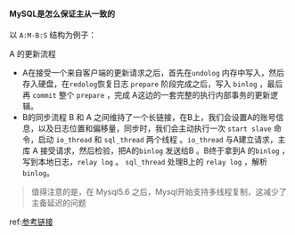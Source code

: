 #### MySQL是怎么保证主从一致的

以 `A:M-B:S` 结构为例子：

A 的更新流程

* A在接受一个来自客户端的更新请求之后，首先在`undolog` 内存中写入，然后存入硬盘，在`redolog`恢复日志 `prepare` 阶段完成之后，写入 `binlog` ，最后再 `commit` 整个 `prepare` ，完成 A这边的一套完整的执行内部事务的更新逻辑。
* B的同步流程
  B 和 A 之间维持了一个长链接，在B上，我们会设置A的账号信息，以及日志位置和偏移量，同步时，我们会主动执行一次 `start slave` 命令，启动 `io_thread` 和 `sql_thread` 两个线程 。`io_thread` 与A建立请求，主库 A 接受请求，然后检验，把A的`binlog` 发送给B 。B终于拿到A 的`binlog` ，写到本地日志，`relay log` 。 `sql_thread` 处理B上的 `relay log` ，解析`binlog`。

> 值得注意的是，在 Mysql5.6 之后，Mysql开始支持多线程复制，这减少了主备延迟的问题

ref:[参考链接](https://blog.csdn.net/qq_28018283/article/details/87863451)